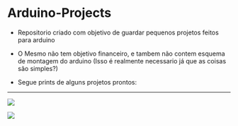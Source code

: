# Arduino-Projects

- Repositorio criado com objetivo de guardar pequenos projetos feitos para arduino

- O Mesmo não tem objetivo financeiro, e tambem não contem esquema de montagem do arduino (Isso é realmente necessario já que as coisas são simples?)

- Segue prints de alguns projetos prontos:

------------

![](https://cdn.discordapp.com/attachments/806642907263139850/970103978232791090/unknown.png)

![](https://cdn.discordapp.com/attachments/806642907263139850/970105070198865960/unknown.png)
